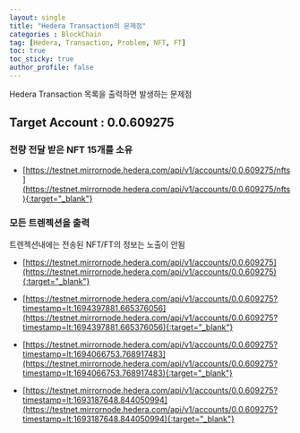 ```yaml
---
layout: single
title: "Hedera Transaction의 문제점"
categories : BlockChain
tag: [Hedera, Transaction, Problem, NFT, FT]
toc: true
toc_sticky: true
author_profile: false
---
```


Hedera Transaction 목록을 출력하면 발생하는 문제점

## Target Account : 0.0.609275

### 전량 전달 받은 NFT 15개를 소유

- [https://testnet.mirrornode.hedera.com/api/v1/accounts/0.0.609275/nfts](https://testnet.mirrornode.hedera.com/api/v1/accounts/0.0.609275/nfts){:target="_blank"}

### 모든 트렌젝션을 출력

트렌젝션내에는 전송된 NFT/FT의 정보는 노출이 안됨
 
- [https://testnet.mirrornode.hedera.com/api/v1/accounts/0.0.609275](https://testnet.mirrornode.hedera.com/api/v1/accounts/0.0.609275){:target="_blank"}

- [https://testnet.mirrornode.hedera.com/api/v1/accounts/0.0.609275?timestamp=lt:1694397881.665376056](https://testnet.mirrornode.hedera.com/api/v1/accounts/0.0.609275?timestamp=lt:1694397881.665376056){:target="_blank"}

- [https://testnet.mirrornode.hedera.com/api/v1/accounts/0.0.609275?timestamp=lt:1694066753.768917483](https://testnet.mirrornode.hedera.com/api/v1/accounts/0.0.609275?timestamp=lt:1694066753.768917483){:target="_blank"}

- [https://testnet.mirrornode.hedera.com/api/v1/accounts/0.0.609275?timestamp=lt:1693187648.844050994](https://testnet.mirrornode.hedera.com/api/v1/accounts/0.0.609275?timestamp=lt:1693187648.844050994){:target="_blank"}
